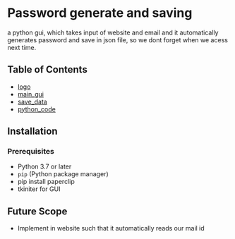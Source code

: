 # Password generate and saving

a python gui, which takes input of website and email and it automatically generates password and save in json file, so we dont forget when we acess next time.
## Table of Contents
- [logo](#logo.png)
- [main_gui](#main.py)
- [save_data](#save.json)
- [python_code](#test.py)

## Installation

### Prerequisites
- Python 3.7 or later
- `pip` (Python package manager)
- pip install paperclip
- tkiniter for GUI

## Future Scope
- Implement in website such that it automatically reads our mail id
  
